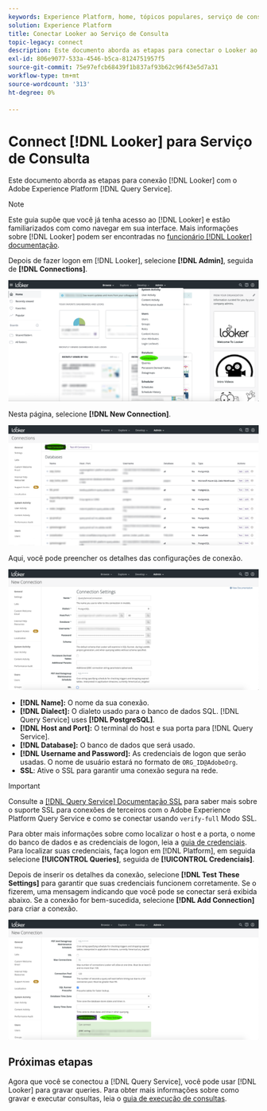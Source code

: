 ```yaml
---
keywords: Experience Platform, home, tópicos populares, serviço de consulta, serviço de consulta, Looker, looker, conectar ao serviço de consulta;
solution: Experience Platform
title: Conectar Looker ao Serviço de Consulta
topic-legacy: connect
description: Este documento aborda as etapas para conectar o Looker ao Adobe Experience Platform Query Service.
exl-id: 806e9077-533a-4546-b5ca-8124751957f5
source-git-commit: 75e97efcb68439f1b837af93b62c96f43e5d7a31
workflow-type: tm+mt
source-wordcount: '313'
ht-degree: 0%

---
```


# Connect [!DNL Looker] para Serviço de Consulta

Este documento aborda as etapas para conexão [!DNL Looker] com o Adobe Experience Platform [!DNL Query Service].

>[!NOTE]
>
> Este guia supõe que você já tenha acesso ao [!DNL Looker] e estão familiarizados com como navegar em sua interface. Mais informações sobre [!DNL Looker] podem ser encontradas no [funcionário [!DNL Looker] documentação](https://docs.looker.com/).

Depois de fazer logon em [!DNL Looker], selecione **[!DNL Admin]**, seguida de **[!DNL Connections]**.

![O [!DNL Looker] painel com Conexões , realçado no menu suspenso Admin .](../images/clients/looker/click-admin-connections.png)

Nesta página, selecione **[!DNL New Connection]**.

![A área de trabalho Connections with New Connection (Conexões com nova conexão) foi realçada.](../images/clients/looker/click-new-connection.png)

Aqui, você pode preencher os detalhes das configurações de conexão.

![A página de configurações de Conexões para uma Nova Conexão.](../images/clients/looker/new-connection.png)

- **[!DNL Name]:** O nome da sua conexão.
- **[!DNL Dialect]:** O dialeto usado para o banco de dados SQL. [!DNL Query Service] uses **[!DNL PostgreSQL]**.
- **[!DNL Host and Port]:** O terminal do host e sua porta para [!DNL Query Service].
- **[!DNL Database]:** O banco de dados que será usado.
- **[!DNL Username and Password]:** As credenciais de logon que serão usadas. O nome de usuário estará no formato de `ORG_ID@AdobeOrg`.
- **SSL**: Ative o SSL para garantir uma conexão segura na rede.

>[!IMPORTANT]
>
>Consulte a [[!DNL Query Service] Documentação SSL](./ssl-modes.md) para saber mais sobre o suporte SSL para conexões de terceiros com o Adobe Experience Platform Query Service e como se conectar usando `verify-full` Modo SSL.

Para obter mais informações sobre como localizar o host e a porta, o nome do banco de dados e as credenciais de logon, leia a [guia de credenciais](../ui/credentials.md). Para localizar suas credenciais, faça logon em [!DNL Platform], em seguida selecione **[!UICONTROL Queries]**, seguida de **[!UICONTROL Credenciais]**.

Depois de inserir os detalhes da conexão, selecione **[!DNL Test These Settings]** para garantir que suas credenciais funcionem corretamente. Se o fizerem, uma mensagem indicando que você pode se conectar será exibida abaixo. Se a conexão for bem-sucedida, selecione **[!DNL Add Connection]** para criar a conexão.

![A página de configurações de Conexões para uma nova conexão com Testar essas configurações foi realçada.](../images/clients/looker/click-test-connection.png)

## Próximas etapas

Agora que você se conectou a [!DNL Query Service], você pode usar [!DNL Looker] para gravar queries. Para obter mais informações sobre como gravar e executar consultas, leia o [guia de execução de consultas](../best-practices/writing-queries.md).

